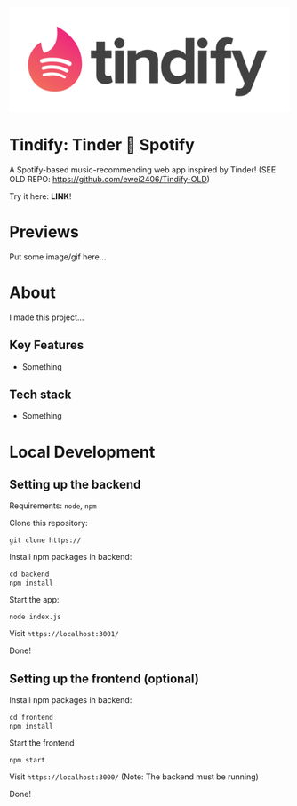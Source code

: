 ![Tindify Logo](./assets/FullLogo.png)

# Tindify: Tinder 🤝 Spotify

A Spotify-based music-recommending web app inspired by Tinder!
(SEE OLD REPO: https://github.com/ewei2406/Tindify-OLD)

Try it here: __LINK__!

# Previews
Put some image/gif here...

# About
I made this project...
## Key Features
- Something

## Tech stack
- Something

# Local Development

## Setting up the backend

Requirements: `node`, `npm`

Clone this repository:
```
git clone https://
```
Install npm packages in backend:
```
cd backend
npm install
```
Start the app:
```
node index.js
```
Visit `https://localhost:3001/`

Done!

## Setting up the frontend (optional)
Install npm packages in backend:
```
cd frontend
npm install
```
Start the frontend
```
npm start
```
Visit `https://localhost:3000/` (Note: The backend must be running)

Done!
